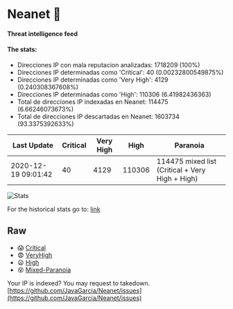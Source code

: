 # Neanet :hocho:
#### Threat intelligence feed
#### The stats:

- Direcciones IP con mala reputacion analizadas: 1718209 (100%)
- Direcciones IP determinadas como 'Critical':  40 (0.00232800549875%)
- Direcciones IP determinadas como 'Very High':  4129 (0.240308367608%)
- Direcciones IP determinadas como 'High':  110306 (6.41982436363)
- Total de direcciones IP indexadas en Neanet:  114475 (6.66246073673%)
- Total de direcciones IP descartadas en Neanet:  1603734 (93.3375392633%)

| Last Update | Critical | Very High | High | Paranoia |
| --- | --- | --- | --- | --- |
| 2020-12-19 09:01:42 | 40 | 4129 | 110306 | 114475 mixed list (Critical + Very High + High)|

![Stats](https://docs.google.com/spreadsheets/d/e/2PACX-1vSnaNMIXVabIpDJjufMlzH7poXnshF3mgd8Is1g9ytUEzVsP5my4Trn8f-xkoLLQ38xpL3HtmUexLo6/pubchart?oid=501124687&format=image)

For the historical stats go to: [link](/stats.csv)
## Raw
- :scream: [Critical](https://raw.githubusercontent.com/JavaGarcia/Neanet/master/blacklists/neanet_critical.txt)
- :fearful: [VeryHigh](https://raw.githubusercontent.com/JavaGarcia/Neanet/master/blacklists/neanet_veryHigh.txtt)
- :frowning: [High](https://raw.githubusercontent.com/JavaGarcia/Neanet/master/blacklists/neanet_high.txt)
- :dizzy_face: [Mixed-Paranoia](https://raw.githubusercontent.com/JavaGarcia/Neanet/master/blacklists/neanet_all.txt)


Your IP is indexed? You may request to takedown. [https://github.com/JavaGarcia/Neanet/issues](https://github.com/JavaGarcia/Neanet/issues)


































































































































































































































































































































































































































































































































































































































































































































































































































































































































































































































































































































































































































































































































































































































































































































































































































































































































































































































































































































































































































































































































































































































































































































































































































































































































































































































































































































































































































































































































































































